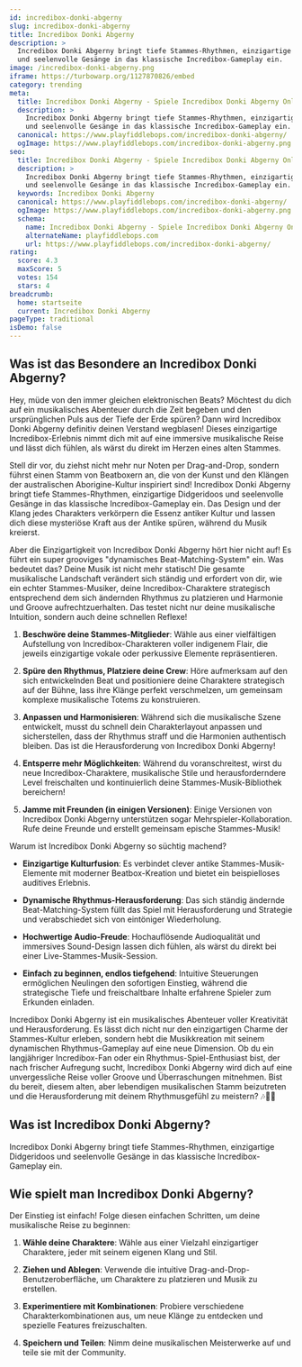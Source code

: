 ```yaml
---
id: incredibox-donki-abgerny
slug: incredibox-donki-abgerny
title: Incredibox Donki Abgerny
description: >
  Incredibox Donki Abgerny bringt tiefe Stammes-Rhythmen, einzigartige Didgeridoos
  und seelenvolle Gesänge in das klassische Incredibox-Gameplay ein.
image: /incredibox-donki-abgerny.png
iframe: https://turbowarp.org/1127870826/embed
category: trending
meta:
  title: Incredibox Donki Abgerny - Spiele Incredibox Donki Abgerny Online
  description: >
    Incredibox Donki Abgerny bringt tiefe Stammes-Rhythmen, einzigartige Didgeridoos
    und seelenvolle Gesänge in das klassische Incredibox-Gameplay ein.
  canonical: https://www.playfiddlebops.com/incredibox-donki-abgerny/
  ogImage: https://www.playfiddlebops.com/incredibox-donki-abgerny.png
seo:
  title: Incredibox Donki Abgerny - Spiele Incredibox Donki Abgerny Online
  description: >
    Incredibox Donki Abgerny bringt tiefe Stammes-Rhythmen, einzigartige Didgeridoos
    und seelenvolle Gesänge in das klassische Incredibox-Gameplay ein.
  keywords: Incredibox Donki Abgerny
  canonical: https://www.playfiddlebops.com/incredibox-donki-abgerny/
  ogImage: https://www.playfiddlebops.com/incredibox-donki-abgerny.png
  schema:
    name: Incredibox Donki Abgerny - Spiele Incredibox Donki Abgerny Online
    alternateName: playfiddlebops.com
    url: https://www.playfiddlebops.com/incredibox-donki-abgerny/
rating:
  score: 4.3
  maxScore: 5
  votes: 154
  stars: 4
breadcrumb:
  home: startseite
  current: Incredibox Donki Abgerny
pageType: traditional
isDemo: false
---
```


## Was ist das Besondere an Incredibox Donki Abgerny?

Hey, müde von den immer gleichen elektronischen Beats? Möchtest du dich auf ein musikalisches Abenteuer durch die Zeit begeben und den ursprünglichen Puls aus der Tiefe der Erde spüren? Dann wird Incredibox Donki Abgerny definitiv deinen Verstand wegblasen! Dieses einzigartige Incredibox-Erlebnis nimmt dich mit auf eine immersive musikalische Reise und lässt dich fühlen, als wärst du direkt im Herzen eines alten Stammes.

Stell dir vor, du ziehst nicht mehr nur Noten per Drag-and-Drop, sondern führst einen Stamm von Beatboxern an, die von der Kunst und den Klängen der australischen Aborigine-Kultur inspiriert sind! Incredibox Donki Abgerny bringt tiefe Stammes-Rhythmen, einzigartige Didgeridoos und seelenvolle Gesänge in das klassische Incredibox-Gameplay ein. Das Design und der Klang jedes Charakters verkörpern die Essenz antiker Kultur und lassen dich diese mysteriöse Kraft aus der Antike spüren, während du Musik kreierst.

Aber die Einzigartigkeit von Incredibox Donki Abgerny hört hier nicht auf! Es führt ein super grooviges "dynamisches Beat-Matching-System" ein. Was bedeutet das? Deine Musik ist nicht mehr statisch! Die gesamte musikalische Landschaft verändert sich ständig und erfordert von dir, wie ein echter Stammes-Musiker, deine Incredibox-Charaktere strategisch entsprechend dem sich ändernden Rhythmus zu platzieren und Harmonie und Groove aufrechtzuerhalten. Das testet nicht nur deine musikalische Intuition, sondern auch deine schnellen Reflexe!

1. **Beschwöre deine Stammes-Mitglieder**: Wähle aus einer vielfältigen Aufstellung von Incredibox-Charakteren voller indigenem Flair, die jeweils einzigartige vokale oder perkussive Elemente repräsentieren.

1. **Spüre den Rhythmus, Platziere deine Crew**: Höre aufmerksam auf den sich entwickelnden Beat und positioniere deine Charaktere strategisch auf der Bühne, lass ihre Klänge perfekt verschmelzen, um gemeinsam komplexe musikalische Totems zu konstruieren.

1. **Anpassen und Harmonisieren**: Während sich die musikalische Szene entwickelt, musst du schnell dein Charakterlayout anpassen und sicherstellen, dass der Rhythmus straff und die Harmonien authentisch bleiben. Das ist die Herausforderung von Incredibox Donki Abgerny!

1. **Entsperre mehr Möglichkeiten**: Während du voranschreitest, wirst du neue Incredibox-Charaktere, musikalische Stile und herausforderndere Level freischalten und kontinuierlich deine Stammes-Musik-Bibliothek bereichern!

1. **Jamme mit Freunden (in einigen Versionen)**: Einige Versionen von Incredibox Donki Abgerny unterstützen sogar Mehrspieler-Kollaboration. Rufe deine Freunde und erstellt gemeinsam epische Stammes-Musik!

Warum ist Incredibox Donki Abgerny so süchtig machend?

- **Einzigartige Kulturfusion**: Es verbindet clever antike Stammes-Musik-Elemente mit moderner Beatbox-Kreation und bietet ein beispielloses auditives Erlebnis.

- **Dynamische Rhythmus-Herausforderung**: Das sich ständig ändernde Beat-Matching-System füllt das Spiel mit Herausforderung und Strategie und verabschiedet sich von eintöniger Wiederholung.

- **Hochwertige Audio-Freude**: Hochauflösende Audioqualität und immersives Sound-Design lassen dich fühlen, als wärst du direkt bei einer Live-Stammes-Musik-Session.

- **Einfach zu beginnen, endlos tiefgehend**: Intuitive Steuerungen ermöglichen Neulingen den sofortigen Einstieg, während die strategische Tiefe und freischaltbare Inhalte erfahrene Spieler zum Erkunden einladen.

Incredibox Donki Abgerny ist ein musikalisches Abenteuer voller Kreativität und Herausforderung. Es lässt dich nicht nur den einzigartigen Charme der Stammes-Kultur erleben, sondern hebt die Musikkreation mit seinem dynamischen Rhythmus-Gameplay auf eine neue Dimension. Ob du ein langjähriger Incredibox-Fan oder ein Rhythmus-Spiel-Enthusiast bist, der nach frischer Aufregung sucht, Incredibox Donki Abgerny wird dich auf eine unvergessliche Reise voller Groove und Überraschungen mitnehmen. Bist du bereit, diesem alten, aber lebendigen musikalischen Stamm beizutreten und die Herausforderung mit deinem Rhythmusgefühl zu meistern? 🎶🎤🎼

## Was ist Incredibox Donki Abgerny?

Incredibox Donki Abgerny bringt tiefe Stammes-Rhythmen, einzigartige Didgeridoos und seelenvolle Gesänge in das klassische Incredibox-Gameplay ein.

## Wie spielt man Incredibox Donki Abgerny?

Der Einstieg ist einfach! Folge diesen einfachen Schritten, um deine musikalische Reise zu beginnen:

1. **Wähle deine Charaktere**: Wähle aus einer Vielzahl einzigartiger Charaktere, jeder mit seinem eigenen Klang und Stil.

1. **Ziehen und Ablegen**: Verwende die intuitive Drag-and-Drop-Benutzeroberfläche, um Charaktere zu platzieren und Musik zu erstellen.

1. **Experimentiere mit Kombinationen**: Probiere verschiedene Charakterkombinationen aus, um neue Klänge zu entdecken und spezielle Features freizuschalten.

1. **Speichern und Teilen**: Nimm deine musikalischen Meisterwerke auf und teile sie mit der Community.